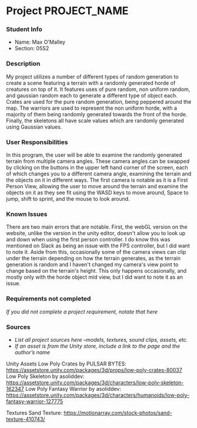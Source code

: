 # Project PROJECT_NAME

### Student Info

-   Name: Max O'Malley
-   Section: 05S2

### Description

My project utilizes a number of different types of random generation to create a scene featuring a terrain with a randomly generated horde of creatures on top of it.  It features uses of pure random, non uniform random, and gaussian random each to generate a different type of object each.  Crates are used for the pure random generation, being peppered around the map.  The warriors are used to represent the non uniform horde, with a majority of them being randomly generated towards the front of the horde.  Finally, the skeletons all have scale values which are randomly generated using Gaussian values.

### User Responsibilities

In this program, the user will be able to examine the randomly generated terrain from multiple camera angles.  These camera angles can be swapped by clicking on the buttons in the upper left hand corner of the screen, each of which changes you to a different camera angle, examining the terrain and the objects on it in different ways.  The first camera is notable as it is a First Person View, allowing the user to move around the terrain and examine the objects on it as they see fit using the WASD keys to move around, Space to jump, shift to sprint, and the mouse to look around.  

### Known Issues

There are two main errors that are notable.  First, the webGL version on the website, unlike the version in the unity editor, doesn't allow you to look up and down when using the first person controller.  I do know this was mentioned on Slack as being an issue with the FPS controller, but I did want to note it.  Aside from this, occasionally some of the camera views can clip under the terrain depending on how the terrain generates, as the terrain generation is random and I haven't changed my camera's view point to change based on the terrain's height. This only happens occasionally, and mostly only with the horde object mid view, but I did want to note it as an issue. 

### Requirements not completed

_If you did not complete a project requirement, notate that here_

### Sources

-   _List all project sources here –models, textures, sound clips, assets, etc._
-   _If an asset is from the Unity store, include a link to the page and the author’s name_

Unity Assets
Low Poly Crates by PULSAR BYTES: https://assetstore.unity.com/packages/3d/props/low-poly-crates-80037
Low Poly Skeleton by asoliddev: https://assetstore.unity.com/packages/3d/characters/low-poly-skeleton-162347
Low Poly Fantasy Warrior by asoliddev: https://assetstore.unity.com/packages/3d/characters/humanoids/low-poly-fantasy-warrior-127775

Textures
Sand Texture: https://motionarray.com/stock-photos/sand-texture-410743/
